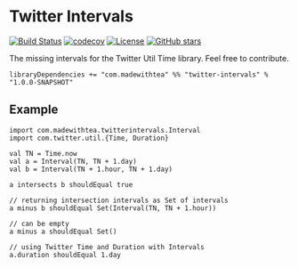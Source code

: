 # Twitter Intervals

[![Build Status](https://travis-ci.org/jpzk/twitter-intervals.svg?branch=master)](https://travis-ci.org/jpzk/twitter-intervals)  [![codecov](https://codecov.io/gh/jpzk/twitter-intervals/branch/master/graph/badge.svg)](https://codecov.io/gh/jpzk/twitter-intervals) [![License](http://img.shields.io/:license-Apache%202-grey.svg)](http://www.apache.org/licenses/LICENSE-2.0.txt) [![GitHub stars](https://img.shields.io/github/stars/jpzk/twitter-intervals.svg?style=flat)](https://github.com/jpzk/twitter-intervals/stargazers) 

The missing intervals for the Twitter Util Time library. Feel free to contribute.

    libraryDependencies += "com.madewithtea" %% "twitter-intervals" % "1.0.0-SNAPSHOT" 

## Example
    
    import com.madewithtea.twitterintervals.Interval
    import com.twitter.util.{Time, Duration}

    val TN = Time.now
    val a = Interval(TN, TN + 1.day)
    val b = Interval(TN + 1.hour, TN + 1.day)

    a intersects b shouldEqual true 

    // returning intersection intervals as Set of intervals
    a minus b shouldEqual Set(Interval(TN, TN + 1.hour))

    // can be empty
    a minus a shouldEqual Set()

    // using Twitter Time and Duration with Intervals
    a.duration shouldEqual 1.day

    
